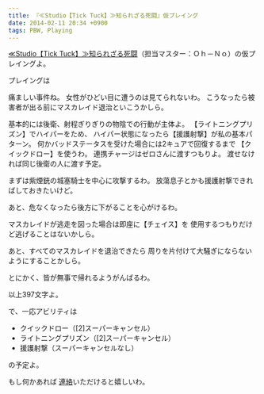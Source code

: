 ```yaml
---
title: 『≪Studio【Tick Tuck】≫知られざる死闘』仮プレイング
date: 2014-02-11 20:34 +0900
tags: PBW, Playing
---
```


[≪Studio【Tick Tuck】≫知られざる死闘](http://t-walker.jp/eb/adventure/op.cgi?sceid=17021)（担当マスター：Ｏｈ－Ｎｏ）の仮プレイングよ。

プレイングは

痛ましい事件ね。
女性がひどい目に遭うのは見てられないわ。
こうなったら被害者が出る前にマスカレイド退治といこうかしら。

基本的には後衛、射程ぎりぎりの物陰での行動が主体よ。
【ライトニングプリズン】でハイパーをため、
ハイパー状態になったら【援護射撃】が私の基本パターン。
何かバッドステータスを受けた場合には2キュアで回復するまで
【クイックドロー】を使うわ。
連携チャージはゼロさんに渡すつもりよ。
渡せなければ同じ後衛の人に渡す予定。

まずは紫煙銃の城塞騎士を中心に攻撃するわ。
放蕩息子とかも援護射撃できればしておきたいけど。

あと、危なくなったら後方に下がることを心がけるわ。

マスカレイドが逃走を図った場合は即座に【チェイス】を
使用するつもりだけど逃げることはないかしら。

あと、すべてのマスカレイドを退治できたら
周りを片付けて大騒ぎにならないようにすることかしら。

とにかく、皆が無事で帰れるようがんばるわ。

以上397文字よ。



で、一応アビリティは

* クイックドロー（\[2\]スーパーキャンセル）
* ライトニングプリズン（\[2\]スーパーキャンセル）
* 援護射撃（スーパーキャンセルなし）

の予定よ。


もし何かあれば
[連絡](http://t-walker.jp/eb/status/letter.cgi?chrid=c28515)いただけると嬉しいわ。
